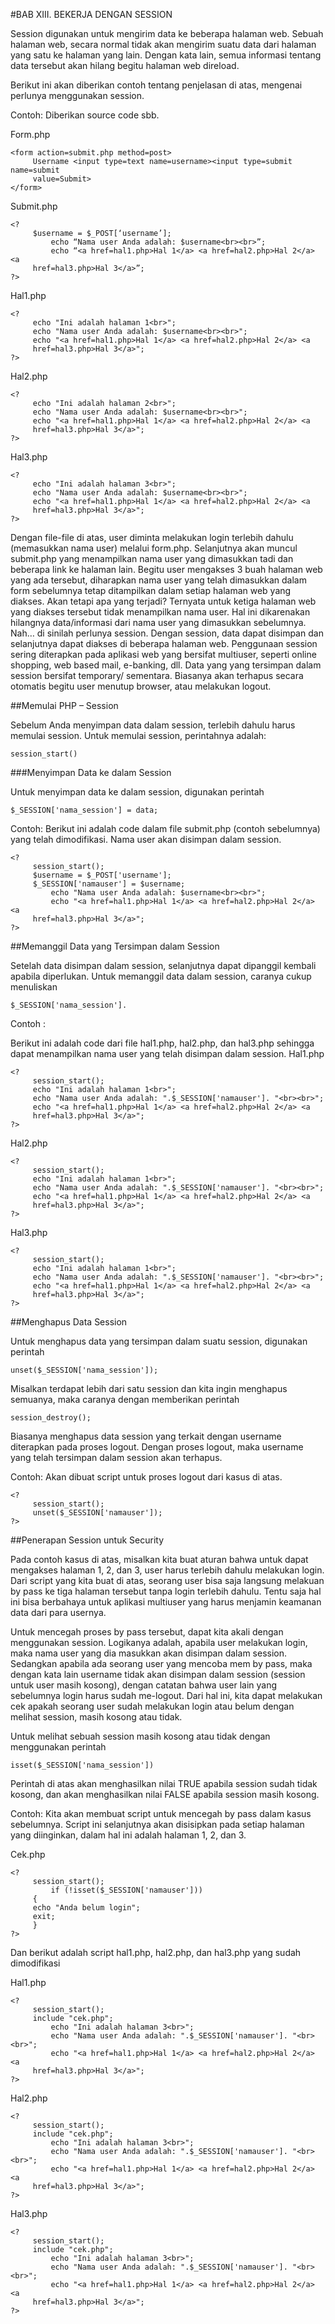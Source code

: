 #BAB XIII. BEKERJA DENGAN SESSION

Session digunakan untuk mengirim data ke beberapa halaman web. Sebuah halaman web,
secara normal tidak akan mengirim suatu data dari halaman yang satu ke halaman yang lain.
Dengan kata lain, semua informasi tentang data tersebut akan hilang begitu halaman web
direload.

Berikut ini akan diberikan contoh tentang penjelasan di atas, mengenai perlunya menggunakan
session.

Contoh:
Diberikan source code sbb.

Form.php

```
<form action=submit.php method=post>
	 Username <input type=text name=username><input type=submit name=submit
	 value=Submit>
</form>
```

Submit.php

```
<?
	 $username = $_POST[‘username’];
		 echo “Nama user Anda adalah: $username<br><br>”;
		 echo “<a href=hal1.php>Hal 1</a> <a href=hal2.php>Hal 2</a> <a
	 href=hal3.php>Hal 3</a>”;
?>
```

Hal1.php

```
<?
	 echo "Ini adalah halaman 1<br>";
	 echo "Nama user Anda adalah: $username<br><br>";
	 echo "<a href=hal1.php>Hal 1</a> <a href=hal2.php>Hal 2</a> <a
	 href=hal3.php>Hal 3</a>";
?>
```

Hal2.php

```
<?
	 echo "Ini adalah halaman 2<br>";
	 echo "Nama user Anda adalah: $username<br><br>";
	 echo "<a href=hal1.php>Hal 1</a> <a href=hal2.php>Hal 2</a> <a
	 href=hal3.php>Hal 3</a>";
?>
```

Hal3.php

```
<?
	 echo "Ini adalah halaman 3<br>";
	 echo "Nama user Anda adalah: $username<br><br>";
	 echo "<a href=hal1.php>Hal 1</a> <a href=hal2.php>Hal 2</a> <a
	 href=hal3.php>Hal 3</a>";
?>
```

Dengan file-file di atas, user diminta melakukan login terlebih dahulu (memasukkan nama user)
melalui form.php. Selanjutnya akan muncul submit.php yang menampilkan nama user yang
dimasukkan tadi dan beberapa link ke halaman lain. 
Begitu user mengakses 3 buah halaman web yang ada tersebut, diharapkan nama user yang telah dimasukkan dalam form sebelumnya
tetap ditampilkan dalam setiap halaman web yang diakses. Akan tetapi apa yang terjadi?
Ternyata untuk ketiga halaman web yang diakses tersebut tidak menampilkan nama user. Hal ini
dikarenakan hilangnya data/informasi dari nama user yang dimasukkan sebelumnya.
Nah… di sinilah perlunya session. Dengan session, data dapat disimpan dan selanjutnya dapat diakses di beberapa halaman web.
Penggunaan session sering diterapkan pada aplikasi web yang bersifat multiuser, seperti online
shopping, web based mail, e-banking, dll.
Data yang yang tersimpan dalam session bersifat temporary/ sementara. Biasanya akan
terhapus secara otomatis begitu user menutup browser, atau melakukan logout.

##Memulai PHP – Session

Sebelum Anda menyimpan data dalam session, terlebih dahulu harus memulai session. Untuk
memulai session, perintahnya adalah:

```
session_start()
```

###Menyimpan Data ke dalam Session

Untuk menyimpan data ke dalam session, digunakan perintah

```
$_SESSION['nama_session'] = data;
```

Contoh:
Berikut ini adalah code dalam file submit.php (contoh sebelumnya) yang telah dimodifikasi. Nama
user akan disimpan dalam session.

```
<?
	 session_start();
	 $username = $_POST['username'];
	 $_SESSION['namauser'] = $username;
		 echo "Nama user Anda adalah: $username<br><br>";
		 echo "<a href=hal1.php>Hal 1</a> <a href=hal2.php>Hal 2</a> <a
	 href=hal3.php>Hal 3</a>";
?>
```

##Memanggil Data yang Tersimpan dalam Session

Setelah data disimpan dalam session, selanjutnya dapat dipanggil kembali apabila diperlukan.
Untuk memanggil data dalam session, caranya cukup menuliskan

```
$_SESSION['nama_session'].
```

Contoh :

Berikut ini adalah code dari file hal1.php, hal2.php, dan hal3.php sehingga dapat menampilkan
nama user yang telah disimpan dalam session.
Hal1.php

```
<?
	 session_start();
	 echo "Ini adalah halaman 1<br>";
	 echo "Nama user Anda adalah: ".$_SESSION['namauser']. "<br><br>";
	 echo "<a href=hal1.php>Hal 1</a> <a href=hal2.php>Hal 2</a> <a
	 href=hal3.php>Hal 3</a>";
?>
```

Hal2.php

```
<?
	 session_start();
	 echo "Ini adalah halaman 1<br>";
	 echo "Nama user Anda adalah: ".$_SESSION['namauser']. "<br><br>";
	 echo "<a href=hal1.php>Hal 1</a> <a href=hal2.php>Hal 2</a> <a
	 href=hal3.php>Hal 3</a>";
?>
```

Hal3.php

```
<?
	 session_start();
	 echo "Ini adalah halaman 1<br>";
	 echo "Nama user Anda adalah: ".$_SESSION['namauser']. "<br><br>";
	 echo "<a href=hal1.php>Hal 1</a> <a href=hal2.php>Hal 2</a> <a
	 href=hal3.php>Hal 3</a>";
?>
```

##Menghapus Data Session

Untuk menghapus data yang tersimpan dalam suatu session, digunakan perintah

```
unset($_SESSION['nama_session']);
```

Misalkan terdapat lebih dari satu session dan kita ingin menghapus semuanya, maka caranya
dengan memberikan perintah

```
session_destroy();
```

Biasanya menghapus data session yang terkait dengan username diterapkan pada proses
logout. Dengan proses logout, maka username yang telah tersimpan dalam session akan
terhapus.

Contoh:
Akan dibuat script untuk proses logout dari kasus di atas.

```
<?
	 session_start();
	 unset($_SESSION['namauser']);
?>
```

##Penerapan Session untuk Security

Pada contoh kasus di atas, misalkan kita buat aturan bahwa untuk dapat mengakses halaman 1,
2, dan 3, user harus terlebih dahulu melakukan login. Dari script yang kita buat di atas, seorang
user bisa saja langsung melakuan by pass ke tiga halaman tersebut tanpa login terlebih dahulu.
Tentu saja hal ini bisa berbahaya untuk aplikasi multiuser yang harus menjamin keamanan data
dari para usernya.

Untuk mencegah proses by pass tersebut, dapat kita akali dengan menggunakan session.
Logikanya adalah, apabila user melakukan login, maka nama user yang dia masukkan akan
disimpan dalam session. Sedangkan apabila ada seorang user yang mencoba mem by pass,
maka dengan kata lain username tidak akan disimpan dalam session (session untuk user masih
kosong), dengan catatan bahwa user lain yang sebelumnya login harus sudah me-logout. Dari
hal ini, kita dapat melakukan cek apakah seorang user sudah melakukan login atau belum
dengan melihat session, masih kosong atau tidak.

Untuk melihat sebuah session masih kosong atau tidak dengan menggunakan perintah

```
isset($_SESSION['nama_session'])
```

Perintah di atas akan menghasilkan nilai TRUE apabila session sudah tidak kosong, dan akan
menghasilkan nilai FALSE apabila session masih kosong.

Contoh:
Kita akan membuat script untuk mencegah by pass dalam kasus sebelumnya. Script ini
selanjutnya akan disisipkan pada setiap halaman yang diinginkan, dalam hal ini adalah halaman
1, 2, dan 3.

Cek.php

```
<?
	 session_start();
		 if (!isset($_SESSION['namauser']))
	 {
	 echo "Anda belum login";
	 exit;
	 }
?>
```

Dan berikut adalah script hal1.php, hal2.php, dan hal3.php yang sudah dimodifikasi

Hal1.php

```
<?
	 session_start();
	 include "cek.php";
		 echo "Ini adalah halaman 3<br>";
		 echo "Nama user Anda adalah: ".$_SESSION['namauser']. "<br><br>";
		 echo "<a href=hal1.php>Hal 1</a> <a href=hal2.php>Hal 2</a> <a
	 href=hal3.php>Hal 3</a>";
?>
```

Hal2.php

```
<?
	 session_start();
	 include "cek.php";
		 echo "Ini adalah halaman 3<br>";
		 echo "Nama user Anda adalah: ".$_SESSION['namauser']. "<br><br>";
		 echo "<a href=hal1.php>Hal 1</a> <a href=hal2.php>Hal 2</a> <a
	 href=hal3.php>Hal 3</a>";
?>
```

Hal3.php

```
<?
	 session_start();
	 include "cek.php";
		 echo "Ini adalah halaman 3<br>";
		 echo "Nama user Anda adalah: ".$_SESSION['namauser']. "<br><br>";
		 echo "<a href=hal1.php>Hal 1</a> <a href=hal2.php>Hal 2</a> <a
	 href=hal3.php>Hal 3</a>";
?>
```
